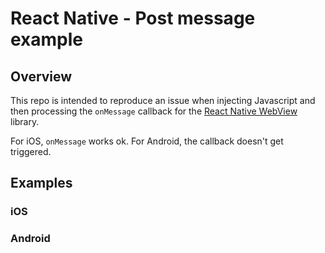 # React Native - Post message example

## Overview

This repo is intended to reproduce an issue when injecting Javascript and then processing the `onMessage` callback for the [React Native WebView](https://github.com/react-native-webview/react-native-webview) library.

For iOS, `onMessage` works ok. For Android, the callback doesn't get triggered.

## Examples

### iOS



### Android
